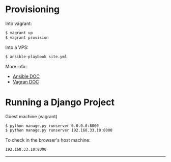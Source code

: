 Provisioning
============

Into vagrant:

```bash
$ vagrant up
$ vagrant provision
```

Into a VPS:

```bash
$ ansible-playbook site.yml
```

More info:

+ [Ansible DOC](http://docs.ansible.com/guide_vagrant.html)
+  [Vagran DOC](http://docs.vagrantup.com/v2/provisioning/ansible.html)


Running a Django Project
========================

Guest machine (vagrant)

```bash
$ python manage.py runserver 0.0.0.0:8000
$ python manage.py runserver 192.168.33.10:8000
```

To check in the browser's host machine:

```bash
192.168.33.10:8000
```
---
